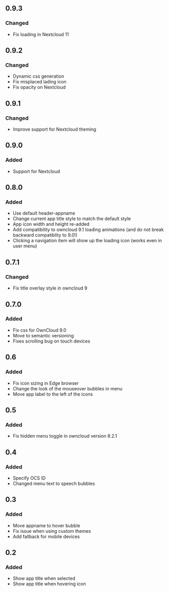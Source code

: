 ## 0.9.3
### Changed
- Fix loading in Nextcloud 11

## 0.9.2
### Changed
- Dynamic css generation
- Fix misplaced lading icon
- Fix opacity on Nextcloud

## 0.9.1
### Changed
- Improve support for Nextcloud theming

## 0.9.0
### Added
- Support for Nextcloud

## 0.8.0
### Added
- Use default header-appname
- Change current app title style to match the default style
- App icon width and height re-added
- Add compatibility to owncloud 9.1 loading animations (and do not break backward compatiblity to 9.0!)
- Clicking a navigation item will show up the loading icon (works even in user menu)

## 0.7.1
### Changed
- Fix title overlay style in owncloud 9

## 0.7.0
### Added
- Fix css for OwnCloud 9.0
- Move to semantic versioning
- Fixes scrolling bug on touch devices

## 0.6
### Added
- Fix icon sizing in Edge browser
- Change the look of the mouseover bubbles in menu 
- Move app label to the left of the icons

## 0.5
### Added
- Fix hidden menu toggle in owncloud version 8.2.1

## 0.4
### Added
- Specify OCS ID
- Changed menu text to speech bubbles

## 0.3
### Added
- Move appname to hover bubble
- Fix issue when using custom themes
- Add fallback for mobile devices

## 0.2
### Added
- Show app title when selected
- Show app title when hovering icon

